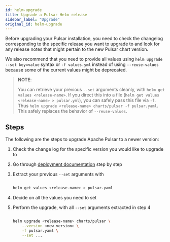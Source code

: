```yaml
---
id: helm-upgrade
title: Upgrade a Pulsar Helm release
sidebar_label: "Upgrade"
original_id: helm-upgrade
---
```


Before upgrading your Pulsar installation, you need to check the changelog corresponding to the specific release you want to upgrade
to and look for any release notes that might pertain to the new Pulsar chart version.

We also recommend that you need to provide all values using `helm upgrade --set key=value` syntax or `-f values.yml` instead of using `--reuse-values` because some of the current values might be deprecated.

> **NOTE**:
>
> You can retrieve your previous `--set` arguments cleanly, with `helm get values <release-name>`. If you direct this into a file (`helm get values <release-name> > pulsar.yml`), you can safely
pass this file via `-f`. Thus `helm upgrade <release-name> charts/pulsar -f pulsar.yaml`. This safely replaces the behavior of `--reuse-values`.

## Steps

The following are the steps to upgrade Apache Pulsar to a newer version:

1. Check the change log for the specific version you would like to upgrade to
2. Go through [deployment documentation](helm-deploy.md) step by step
3. Extract your previous `--set` arguments with

   ```bash

   helm get values <release-name> > pulsar.yaml

   ```

4. Decide on all the values you need to set
5. Perform the upgrade, with all `--set` arguments extracted in step 4

   ```bash

   helm upgrade <release-name> charts/pulsar \
       --version <new version> \
       -f pulsar.yaml \
       --set ...

   ```

